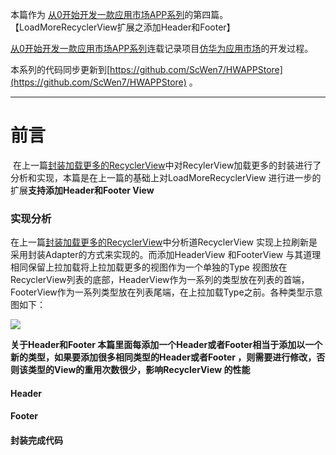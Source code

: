 本篇作为 [从0开始开发一款应用市场APP系列](https://github.com/ScWen7/Blogs/blob/master/hwappstore1.md)的第四篇。【LoadMoreRecyclerView扩展之添加Header和Footer】

 [从0开始开发一款应用市场APP系列](https://github.com/ScWen7/Blogs/blob/master/hwappstore1.md)连载记录项目[仿华为应用市场](https://github.com/ScWen7/HWAPPStore)的开发过程。

本系列的代码同步更新到[https://github.com/ScWen7/HWAPPStore](https://github.com/ScWen7/HWAPPStore) 。

---------------------------------------------------------------------------------------------------

# 前言

​     	在上一篇[封装加载更多的RecyclerView](http://www.jianshu.com/p/ceb6f4f64c99)中对RecylerView加载更多的封装进行了分析和实现，本篇是在上一篇的基础上对LoadMoreRecyclerView 进行进一步的扩展**支持添加Header和Footer View**

### 实现分析

在上一篇[封装加载更多的RecyclerView](http://www.jianshu.com/p/ceb6f4f64c99)中分析道RecyclerView 实现上拉刷新是采用封装Adapter的方式来实现的。而添加HeaderView 和FooterView 与其道理相同保留上拉加载将上拉加载更多的视图作为一个单独的Type 视图放在RecyclerView列表的底部，HeaderView作为一系列的类型放在列表的首端，FooterView作为一系列类型放在列表尾端，在上拉加载Type之前。各种类型示意图如下：

![](http://oqe10cpgp.bkt.clouddn.com/image/hwappstore/loadrecy3.png)

**关于Header和Footer 本篇里面每添加一个Header或者Footer相当于添加以一个新的类型，如果要添加很多相同类型的Header或者Footer ，则需要进行修改，否则该类型的View的重用次数很少，影响RecyclerView 的性能**

#### Header
#### Footer
#### 封装完成代码


